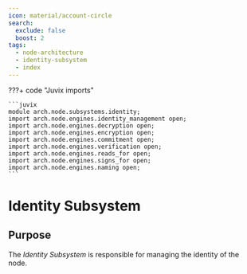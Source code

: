 ```yaml
---
icon: material/account-circle
search:
  exclude: false
  boost: 2
tags:
  - node-architecture
  - identity-subsystem
  - index
---
```


???+ code "Juvix imports"

    ```juvix
    module arch.node.subsystems.identity;
    import arch.node.engines.identity_management open;
    import arch.node.engines.decryption open;
    import arch.node.engines.encryption open;
    import arch.node.engines.commitment open;
    import arch.node.engines.verification open;
    import arch.node.engines.reads_for open;
    import arch.node.engines.signs_for open;
    import arch.node.engines.naming open;
    ```

# Identity Subsystem

## Purpose

The *Identity Subsystem* is responsible for managing the identity of the node.

